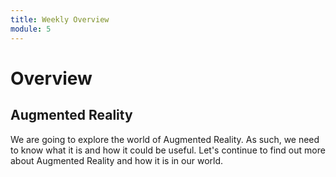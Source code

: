 ```yaml
---
title: Weekly Overview
module: 5
---
```


# Overview


## Augmented Reality

We are going to explore the world of Augmented Reality.  As such, we need to know what it is and how it could be useful.  Let's continue to find out more about Augmented Reality and how it is in our world.